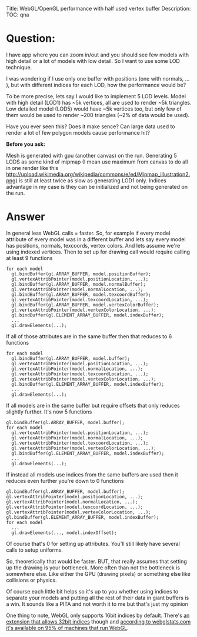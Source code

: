 Title: WebGL/OpenGL performance with half used vertex buffer
Description:
TOC: qna

# Question:

I have app where you can zoom in/out and you should see few models with high detail or a lot of models with low detail. So I want to use some LOD technique. 

I was wondering if I use only one buffer with positions (one with normals, ... ), but with different indices for each LOD, how the performance would be? 

To be more precise, lets say I would like to implement 5 LOD levels. Model with high detail (LOD1) has ~5k vertices, all are used to render ~5k triangles. Low detailed model (LOD5) would have ~5k vertices too, but only few of them would be used to render ~200 triangles (~2% of data would be used). 

Have you ever seen this? Does it make sence? Can large data used to render a lot of few polygon models cause performance hit?

**Before you ask:**

Mesh is generated with gpu (another canvas) on the run. Generating 5 LODS as some kind of mipmap (I mean use maximum from canvas to do all in one render like this http://upload.wikimedia.org/wikipedia/commons/e/ed/Mipmap_illustration2.png) is still at least twice as slow as generating LOD1 only. Indices advantage in my case is they can be initialized and not being generated on the run. 

# Answer

In general less WebGL calls = faster. So, for example if every model attribute of every model was in a different buffer and lets say every model has positions, normals, texcoords, vertex colors. And lets assume we're using indexed vertices. Then to set up for drawing call would require calling at least 9 functions

    for each model
      gl.bindBuffer(gl.ARRAY_BUFFER, model.positionBuffer);
      gl.vertexAttribPointer(model.positionLocation, ...);
      gl.bindBuffer(gl.ARRAY_BUFFER, model.normalBuffer);
      gl.vertexAttribPointer(model.normalLocation, ...);
      gl.bindBuffer(gl.ARRAY_BUFFER, model.texcoordBuffer);
      gl.vertexAttribPointer(model.texcoordLocation, ...);
      gl.bindBuffer(gl.ARRAY_BUFFER, model.vertexColorBuffer);
      gl.vertexAttribPointer(model.vertexColorLocation, ...);
      gl.bindBuffer(gl.ELEMENT_ARRAY_BUFFER, model.indexBuffer);
      ...
      gl.drawElements(...);

If all of those attributes are in the same buffer then that reduces to 6 functions

    for each model
      gl.bindBuffer(gl.ARRAY_BUFFER, model.buffer);
      gl.vertexAttribPointer(model.positionLocation, ...);
      gl.vertexAttribPointer(model.normalLocation, ...);
      gl.vertexAttribPointer(model.texcoordLocation, ...);
      gl.vertexAttribPointer(model.vertexColorLocation, ...);
      gl.bindBuffer(gl.ELEMENT_ARRAY_BUFFER, model.indexBuffer);
      ...
      gl.drawElements(...);

If all models are in the same buffer but require offsets that only reduces slightly further. It's now 5 functions

    gl.bindBuffer(gl.ARRAY_BUFFER, model.buffer);
    for each model
      gl.vertexAttribPointer(model.positionLocation, ...);
      gl.vertexAttribPointer(model.normalLocation, ...);
      gl.vertexAttribPointer(model.texcoordLocation, ...);
      gl.vertexAttribPointer(model.vertexColorLocation, ...);
      gl.bindBuffer(gl.ELEMENT_ARRAY_BUFFER, model.indexBuffer);
      ...
      gl.drawElements(...);

If instead all models use indices from the same buffers are used then it reduces even further you're down to 0 functions

    gl.bindBuffer(gl.ARRAY_BUFFER, model.buffer);
    gl.vertexAttribPointer(model.positionLocation, ...);
    gl.vertexAttribPointer(model.normalLocation, ...);
    gl.vertexAttribPointer(model.texcoordLocation, ...);
    gl.vertexAttribPointer(model.vertexColorLocation, ...);
    gl.bindBuffer(gl.ELEMENT_ARRAY_BUFFER, model.indexBuffer);
    for each model
      ...
      gl.drawElements(..., model.indexOffset);

Of course that's 0 for setting up attributes. You'll still likely have several calls to setup uniforms.

So, theoretically that would be faster. BUT, that really assumes that setting up the drawing is your bottleneck. More often than not the bottleneck is somewhere else. Like either the GPU (drawing pixels) or something else like collisions or physics.

Of course each little bit helps so it's up to you whether using indices to separate your models and putting all the rest of their data in giant buffers is a win. It sounds like a PITA and not worth it to me but that's just my opinion

One thing to note, WebGL only supports 16bit indices by default. There's [an extension that allows 32bit indices](https://www.khronos.org/registry/webgl/extensions/OES_element_index_uint/) though and [according to webglstats.com it's available on 95% of machines that run WebGL](http://webglstats.com).

